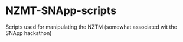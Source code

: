 # NZMT-SNApp-scripts
Scripts used for manipulating the NZTM (somewhat associated wit the SNApp hackathon)
